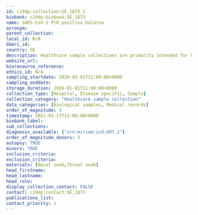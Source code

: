 ```yaml
---
id: c19dp:collection:SE_1873_1
biobank: c19dp:biobank:SE_1873
name: SARS-CoV-2 PCR positiva Dalarna
acronym:
parent_collection:
local_id: N/A
bbmri_id:
country: SE
description: Healthcare sample collections are primarily intended for healthcare, diagnostics and treatment, but can also be made available for research when there is a Swedish ethical approval and the patient has given their consent.
website_url:
bioresource_reference:
ethics_id: N/A
sampling_startdate: 2020-03-01T11:00:00+0000
sampling_enddate:
storage_duration: 2026-01-01T11:00:00+0000
collection_type: [Hospital, Disease specific, Sample]
collection_category: "Healthcare sample collection"
data_categories: [Biological samples, Medical records]
order_of_magnitude: 3
timestamp: 2021-02-17T11:00:00+0000
biobank_label:
sub_collections:
diagnosis_available: ["urn:miriam:icd:U07.1"]
order_of_magnitude_donors: 3
autopsy: TRUE
minors: TRUE
inclusion_criteria:
exclusion_criteria:
materials: [Nasal swab,Throat swab]
head_firstname:
head_lastname:
head_role:
display_collection_contact: FALSE
contact: c19dp:contact:SE_1873
publications_list:
contact_priority: 1
---
```

